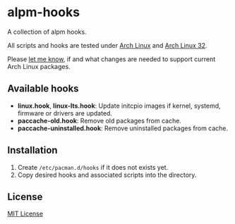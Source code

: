 alpm-hooks
==========
A collection of alpm hooks.

All scripts and hooks are tested under [Arch Linux][1] and [Arch Linux 32][2].

Please [let me know][3], if and what changes are needed to support current
Arch Linux packages.

Available hooks
---------------
*   **linux.hook**, **linux-lts.hook**:
    Update initcpio images if kernel, systemd, firmware or drivers are updated.
*   **paccache-old.hook**:
    Remove old packages from cache.
*   **paccache-uninstalled.hook**:
    Remove uninstalled packages from cache.

Installation
------------
1. Create `/etc/pacman.d/hooks` if it does not exists yet.
2. Copy desired hooks and associated scripts into the directory.

License
-------
[MIT License][4]


[1]: https://www.archlinux.org/
[2]: https://www.archlinux32.org/
[3]: https://gitlab.com/rscholer/alpm-hooks/issues
[4]: LICENSE
